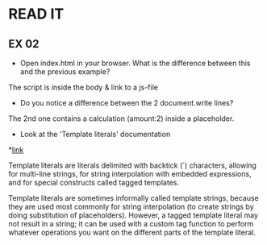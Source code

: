 # READ IT
## EX 02
* Open index.html in your browser. What is the difference between this and the previous example?

The script is inside the body & link to a js-file

* Do you notice a difference between the 2 document.write lines?

The 2nd one contains a calculation (amount:2) inside a placeholder.

* Look at the 'Template literals' documentation

*[link](https://developer.mozilla.org/en-US/docs/Web/JavaScript/Reference/Template_literals)

Template literals are literals delimited with backtick (`) characters, allowing for multi-line strings, 
for string interpolation with embedded expressions, and for special constructs called tagged templates.

Template literals are sometimes informally called template strings, because they are used most commonly 
for string interpolation (to create strings by doing substitution of placeholders). However, a tagged 
template literal may not result in a string; it can be used with a custom tag function to perform 
whatever operations you want on the different parts of the template literal.





